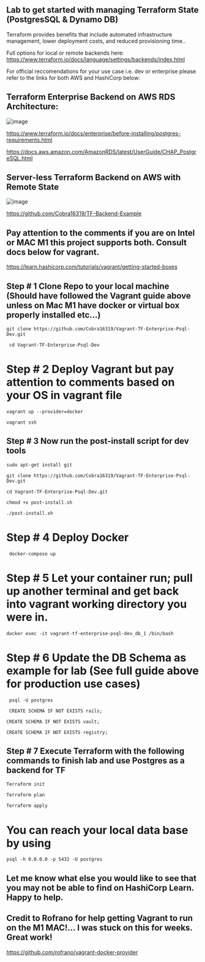 ## Lab to get started with managing Terraform State (PostgresSQL & Dynamo DB)

Terraform provides benefits that include automated infrastructure management, lower deployment costs, and reduced provisioning time..

Full options for local or remote backends here: https://www.terraform.io/docs/language/settings/backends/index.html

For official reccomendations for your use case i.e. dev or enterprise please refer to the links for both AWS and HashiCorp below:

## Terraform Enterprise Backend on AWS RDS Architecture:

![image](https://user-images.githubusercontent.com/46206055/126203097-9f0e09e5-030a-4c94-b107-90567c8efa92.png)

https://www.terraform.io/docs/enterprise/before-installing/postgres-requirements.html

https://docs.aws.amazon.com/AmazonRDS/latest/UserGuide/CHAP_PostgreSQL.html


## Server-less Terraform Backend on AWS with Remote State

![image](https://user-images.githubusercontent.com/46206055/126203443-da1159ba-bccc-4b08-be1d-fc092cd55e1f.png)

https://github.com/Cobra16319/TF-Backend-Example


##  Pay attention to the comments if you are on Intel or MAC M1 this project supports both. Consult docs below for vagrant.  


https://learn.hashicorp.com/tutorials/vagrant/getting-started-boxes


##  Step # 1 Clone Repo to your local machine (Should have followed the Vagrant guide above unless on Mac M1 have docker or virtual box properly installed etc...)

``
git clone https://github.com/Cobra16319/Vagrant-TF-Enterprise-Psql-Dev.git 
``

`` 
cd Vagrant-TF-Enterprise-Psql-Dev 
`` 

#  Step # 2 Deploy Vagrant but pay attention to comments based on your OS in vagrant file


``
vagrant up --provider=docker
``

``
vagrant ssh
``


## Step # 3 Now run the post-install script for dev tools

``
sudo apt-get install git
``

``
git clone https://github.com/Cobra16319/Vagrant-TF-Enterprise-Psql-Dev.git
``

``
cd Vagrant-TF-Enterprise-Psql-Dev.git
``

``
chmod +x post-install.sh
`` 

``
./post-install.sh
``



#  Step # 4 Deploy Docker 

`` 
docker-compose up 
`` 

#  Step # 5 Let your container run; pull up another terminal and get back into vagrant working directory you were in.

``
docker exec -it vagrant-tf-enterprise-psql-dev_db_1 /bin/bash
``

#  Step # 6 Update the DB Schema as example for lab (See full guide above for production use cases)

`` 
psql -U postgres
``

`` 
CREATE SCHEMA IF NOT EXISTS rails;
``

``
CREATE SCHEMA IF NOT EXISTS vault;
``

``
CREATE SCHEMA IF NOT EXISTS registry;
``

##  Step # 7 Execute Terraform with the following commands to finish lab and use Postgres as a backend for TF

``
Terraform init
``


``
Terraform plan
``


``
Terraform apply
``

# You can reach your local data base by using 

``
psql -h 0.0.0.0 -p 5432 -U postgres
``



## Let me know what else you would like to see that you may not be able to find on HashiCorp Learn. Happy to help. 

## Credit to Rofrano for help getting Vagrant to run on the M1 MAC!... I was stuck on this for weeks. Great work! 
https://github.com/rofrano/vagrant-docker-provider




